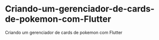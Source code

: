 # Criando-um-gerenciador-de-cards-de-pokemon-com-Flutter
Criando um gerenciador de cards de pokemon com Flutter
